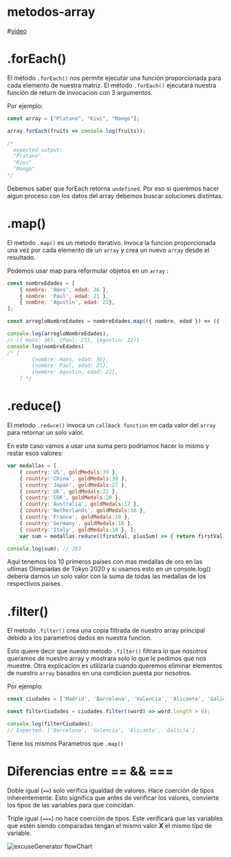 # metodos-array

#[video](https://youtu.be/tCExEMROY6s)

# .forEach()

El método `.forEach()` nos permite ejecutar una función proporcionada para cada elemento de nuestra matriz. El método `.forEach()` ejecutará nuestra función de return de invocacion con 3 argumentos.

Por ejemplo:

```javascript
const array = ["Platano", "Kiwi", "Mango"];

array.forEach(fruits => console.log(fruits));

/* 
  expected output:
  "Platano"
  "Kiwi"
  "Mango"
*/
```

Debemos saber que forEach retorna `undefined`. Por eso si queremos hacer algun proceso con los datos del array debemos buscar soluciones distintas.

# .map()

El metodo `.map()` es un metodo iterativo. Invoca la funcion proporcionada una vez por cada elemento de un `array` y crea un nuevo `array` desde el resultado.

Podemos usar map para reformular objetos en un `array` :

```javascript
const nombreEdades = [
	{ nombre: 'Hans', edad: 36 },
	{ nombre: 'Paul', edad: 21 },
	{ nombre: 'Agustin', edad: 22},
];

const arregloNombreEdades = nombreEdades.map(({ nombre, edad }) => ({ [nombre]: edad}));

console.log(arregloNombreEdades); 
// [{ Hans: 36}, {Paul: 21}, {Agustin: 22}]
console.log(nombreEdades)
/* [
		{nombre: Hans, edad: 36},
		{nombre: Paul, edad: 21},
		{nombre: Agustin, edad: 22},
	] */
```

# .reduce()

El metodo `.reduce()` invoca un `callback function` en cada valor del `array` para retornar un solo valor.

En este caso vamos a usar una suma pero podriamos hacer lo mismo y restar esos valores:

```javascript
var medallas = [ 
	{ country:'US', goldMedals:39 },
	{ country:'China', goldMedals:38 }, 
	{ country:'Japan', goldMedals:27 }, 
	{ country:'UK', goldMedals:22 }, 
	{ country:'COR', goldMedals:20 }, 
	{ country:'Australia', goldMedals:17 },
	{ country:'Netherlands', goldMedals:10 },
	{ country:'France', goldMedals:10 },
	{ country:'Germany', goldMedals:10 },
	{ country:'Italy', goldMedals:10 }, ]; 
	var sum = medallas.reduce((firstVal, plusSum) => { return firstVal + plusSum.goldMedals; }, 0);

console.log(sum); // 203
```

Aqui tenemos los 10 primeros paises con mas medallas de oro en las utlimas Olimpiadas de Tokyo 2020 y si usamos esto en un console.log() deberia darnos un solo valor con la suma de todas las medallas de los respectivos paises.

# .filter()

El metodo `.filter()` crea una copia filtrada de nuestro array principal debido a los parametros dados en nuestra funcion.

Esto quiere decir que nuesto metodo `.filter()` filtrara lo que nosotros queramos de nuestro array y mostrara solo lo que le pedimos que nos muestre. Otra explicacion es utilizarla cuando queremos eliminar elementos de nuestro `array` basados en una condicion puesta por nosotros.

Por ejemplo:

```javascript
const ciudades = ['Madrid', 'Barcelona', 'Valencia', 'Alicante', 'Galicia', 'Elche',];

const filterCiudades = ciudades.filter((word) => word.length > 6);

console.log(filterCiudades);
// Expected: ['Barcelona', 'Valencia', 'Alicante', 'Galicia']
```

Tiene los mismos Parametros que `.map()`




# Diferencias entre == && ===

Doble igual (`==`) solo verifica igualdad de valores. Hace coerción de tipos inherentemente. Esto significa que antes de verificar los valores, convierte los tipos de las variables para que coincidan.

Triple igual (`===`) no hace coerción de tipos. Este verificará que las variables que estén siendo comparadas tengan el mismo valor **X** el mismo tipo de variable.

![excuseGenerator  flowChart](https://github.com/Paulmak21/metodos-array/assets/140537985/da096519-009b-4394-89e6-65faf948dd6f)

